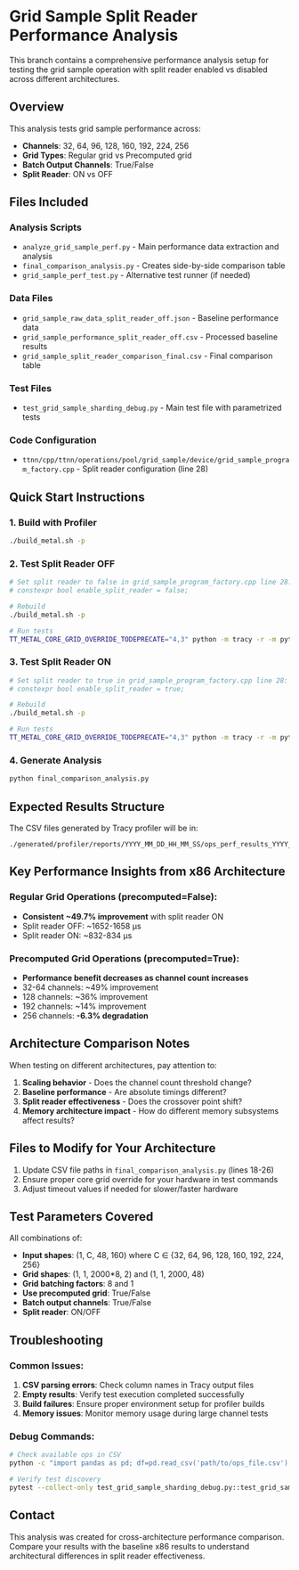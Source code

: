 # Grid Sample Split Reader Performance Analysis

This branch contains a comprehensive performance analysis setup for testing the grid sample operation with split reader enabled vs disabled across different architectures.

## Overview

This analysis tests grid sample performance across:
- **Channels**: 32, 64, 96, 128, 160, 192, 224, 256
- **Grid Types**: Regular grid vs Precomputed grid
- **Batch Output Channels**: True/False
- **Split Reader**: ON vs OFF

## Files Included

### Analysis Scripts
- `analyze_grid_sample_perf.py` - Main performance data extraction and analysis
- `final_comparison_analysis.py` - Creates side-by-side comparison table
- `grid_sample_perf_test.py` - Alternative test runner (if needed)

### Data Files
- `grid_sample_raw_data_split_reader_off.json` - Baseline performance data
- `grid_sample_performance_split_reader_off.csv` - Processed baseline results
- `grid_sample_split_reader_comparison_final.csv` - Final comparison table

### Test Files
- `test_grid_sample_sharding_debug.py` - Main test file with parametrized tests

### Code Configuration
- `ttnn/cpp/ttnn/operations/pool/grid_sample/device/grid_sample_program_factory.cpp` - Split reader configuration (line 28)

## Quick Start Instructions

### 1. Build with Profiler
```bash
./build_metal.sh -p
```

### 2. Test Split Reader OFF
```bash
# Set split reader to false in grid_sample_program_factory.cpp line 28:
# constexpr bool enable_split_reader = false;

# Rebuild
./build_metal.sh -p

# Run tests
TT_METAL_CORE_GRID_OVERRIDE_TODEPRECATE="4,3" python -m tracy -r -m pytest test_grid_sample_sharding_debug.py::test_grid_sample_sharded_grid_batching -v
```

### 3. Test Split Reader ON
```bash
# Set split reader to true in grid_sample_program_factory.cpp line 28:
# constexpr bool enable_split_reader = true;

# Rebuild
./build_metal.sh -p

# Run tests
TT_METAL_CORE_GRID_OVERRIDE_TODEPRECATE="4,3" python -m tracy -r -m pytest test_grid_sample_sharding_debug.py::test_grid_sample_sharded_grid_batching -v
```

### 4. Generate Analysis
```bash
python final_comparison_analysis.py
```

## Expected Results Structure

The CSV files generated by Tracy profiler will be in:
```
./generated/profiler/reports/YYYY_MM_DD_HH_MM_SS/ops_perf_results_YYYY_MM_DD_HH_MM_SS.csv
```

## Key Performance Insights from x86 Architecture

### Regular Grid Operations (precomputed=False):
- **Consistent ~49.7% improvement** with split reader ON
- Split reader OFF: ~1652-1658 μs
- Split reader ON: ~832-834 μs

### Precomputed Grid Operations (precomputed=True):
- **Performance benefit decreases as channel count increases**
- 32-64 channels: ~49% improvement
- 128 channels: ~36% improvement
- 192 channels: ~14% improvement
- 256 channels: **-6.3% degradation**

## Architecture Comparison Notes

When testing on different architectures, pay attention to:
1. **Scaling behavior** - Does the channel count threshold change?
2. **Baseline performance** - Are absolute timings different?
3. **Split reader effectiveness** - Does the crossover point shift?
4. **Memory architecture impact** - How do different memory subsystems affect results?

## Files to Modify for Your Architecture

1. Update CSV file paths in `final_comparison_analysis.py` (lines 18-26)
2. Ensure proper core grid override for your hardware in test commands
3. Adjust timeout values if needed for slower/faster hardware

## Test Parameters Covered

All combinations of:
- **Input shapes**: (1, C, 48, 160) where C ∈ {32, 64, 96, 128, 160, 192, 224, 256}
- **Grid shapes**: (1, 1, 2000*8, 2) and (1, 1, 2000, 48)
- **Grid batching factors**: 8 and 1
- **Use precomputed grid**: True/False
- **Batch output channels**: True/False
- **Split reader**: ON/OFF

## Troubleshooting

### Common Issues:
1. **CSV parsing errors**: Check column names in Tracy output files
2. **Empty results**: Verify test execution completed successfully
3. **Build failures**: Ensure proper environment setup for profiler builds
4. **Memory issues**: Monitor memory usage during large channel tests

### Debug Commands:
```bash
# Check available ops in CSV
python -c "import pandas as pd; df=pd.read_csv('path/to/ops_file.csv'); print(df['OP CODE'].unique())"

# Verify test discovery
pytest --collect-only test_grid_sample_sharding_debug.py::test_grid_sample_sharded_grid_batching
```

## Contact

This analysis was created for cross-architecture performance comparison. Compare your results with the baseline x86 results to understand architectural differences in split reader effectiveness.
